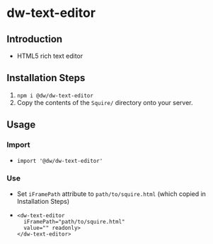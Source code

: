 # dw-text-editor

## Introduction
- HTML5 rich text editor

## Installation Steps
1. `npm i @dw/dw-text-editor`
2. Copy the contents of the `Squire/` directory onto your server.

## Usage
### Import
- `import '@dw/dw-text-editor'`

### Use
- Set `iFramePath` attribute  to `path/to/squire.html` (which copied in Installation Steps)
- ```
  <dw-text-editor 
    iFramePath="path/to/squire.html" 
    value="" readonly>
  </dw-text-editor>
  ```